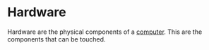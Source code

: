# Hardware

Hardware are the physical components of a [computer](computer.md). This are the components that can be touched.
